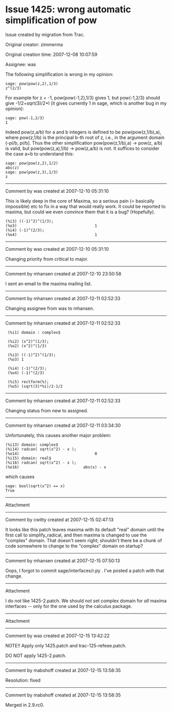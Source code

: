 # Issue 1425: wrong automatic simplification of pow

Issue created by migration from Trac.

Original creator: zimmerma

Original creation time: 2007-12-08 10:07:59

Assignee: was

The following simplification is wrong in my opinion:

```
sage: pow(pow(z,2),1/3)
z^(2/3)
```

For example for z = -1, pow(pow(-1,2),1/3) gives 1, but pow(-1,2/3) should give -1/2+sqrt(3)/2*I
(it gives currently 1 in sage, which is another bug in my opinion):

```
sage: pow(-1,2/3)
1
```


Indeed pow(z,a/b) for a and b integers is defined to be pow(pow(z,1/b),a), where pow(z,1/b) is the
principal b-th root of z, i.e., in the argument domain (-pi/b, pi/b]. Thus the other simplification
pow(pow(z,1/b),a) -> pow(z, a/b) is valid, but pow(pow(z,a),1/b) -> pow(z,a/b) is not.
It suffices to consider the case a=b to understand this:

```
sage: pow(pow(z,2),1/2)
abs(z)
sage: pow(pow(z,3),1/3)
z
```



---

Comment by was created at 2007-12-10 05:31:10

This is likely deep in the core of Maxima, so a serious pain (= basically impossible) etc to fix in a way that would really work.  It could be reported to maxima, but could we even convince them that it is a bug?  (Hopefully).


```
(%i3) ((-1)^2)^(1/3);
(%o3)                                  1
(%i4) (-1)^(2/3);
(%o4)                                  1
```



---

Comment by was created at 2007-12-10 05:31:10

Changing priority from critical to major.


---

Comment by mhansen created at 2007-12-10 23:50:58

I sent an email to the maxima mailing list.


---

Comment by mhansen created at 2007-12-11 02:52:33

Changing assignee from was to mhansen.


---

Comment by mhansen created at 2007-12-11 02:52:33


```
 (%i1) domain : complex$

 (%i2) (x^2)^(1/3);
 (%o2) (x^2)^(1/3)

 (%i3) ((-1)^2)^(1/3);
 (%o3) 1

 (%i4) (-1)^(2/3);
 (%o4) (-1)^(2/3)

 (%i5) rectform(%);
 (%o5) (sqrt(3)*%i)/2-1/2
```



---

Comment by mhansen created at 2007-12-11 02:52:33

Changing status from new to assigned.


---

Comment by mhansen created at 2007-12-11 03:34:30

Unfortunately, this causes another major problem:


```
(%i13) domain: complex$
(%i14) radcan( sqrt(x^2) - x );
(%o14)                                 0
(%i15) domain: real$
(%i16) radcan( sqrt(x^2) - x );
(%o16)                            abs(x) - x
```


which causes

```
sage: bool(sqrt(x^2) == x)
True
```



---

Attachment


---

Comment by cwitty created at 2007-12-15 02:47:13

It looks like this patch leaves maxima with its default "real" domain until the first call to simplify_radical, and then maxima is changed to use the "complex" domain.  That doesn't seem right; shouldn't there be a chunk of code somewhere to change to the "complex" domain on startup?


---

Comment by mhansen created at 2007-12-15 07:50:13

Oops, I forgot to commit sage/interfaces/r.py .  I've posted a patch with that change.


---

Attachment

I do *not* like 1425-2.patch.  We should *not* set complex domain for *all* maxima interfaces -- only for the one used by the calculus package.


---

Attachment


---

Comment by was created at 2007-12-15 13:42:22

NOTE!!   Apply only 1425.patch and trac-125-refeee.patch.

DO NOT apply 1425-2.patch.


---

Comment by mabshoff created at 2007-12-15 13:58:35

Resolution: fixed


---

Comment by mabshoff created at 2007-12-15 13:58:35

Merged in 2.9.rc0.

